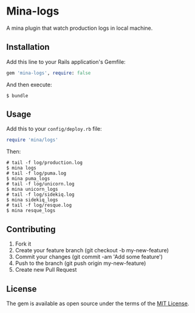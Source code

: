 # Mina-logs

A mina plugin that watch production logs in local machine.

## Installation

Add this line to your Rails application's Gemfile:

```ruby
gem 'mina-logs', require: false
```

And then execute:

    $ bundle

## Usage

Add this to your `config/deploy.rb` file:

```ruby
require 'mina/logs'
```

Then:

```shell
# tail -f log/production.log
$ mina logs
# tail -f log/puma.log
$ mina puma_logs
# tail -f log/unicorn.log
$ mina unicorn_logs
# tail -f log/sidekiq.log
$ mina sidekiq_logs
# tail -f log/resque.log
$ mina resque_logs
```
## Contributing

1. Fork it
2. Create your feature branch (git checkout -b my-new-feature)
3. Commit your changes (git commit -am 'Add some feature')
4. Push to the branch (git push origin my-new-feature)
5. Create new Pull Request


## License

The gem is available as open source under the terms of the [MIT License](http://opensource.org/licenses/MIT).
